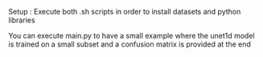 Setup :
Execute both .sh scripts in order to install datasets and python libraries

You can execute main.py to have a small example where the unet1d model is trained on a small subset and a confusion matrix is provided at the end